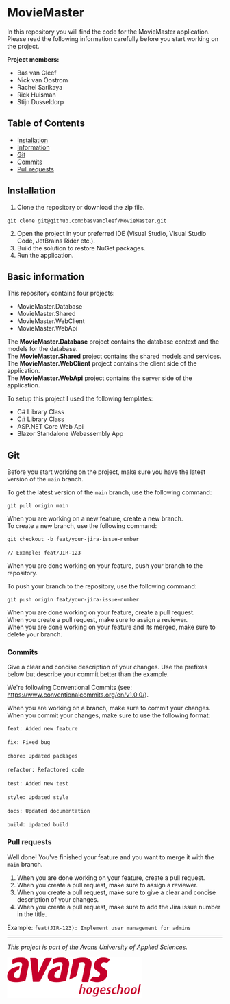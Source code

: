 # MovieMaster

<p>In this repository you will find the code for the MovieMaster application. Please read the following information carefully before you start working on the project. <p>

**Project members:**
- Bas van Cleef
- Nick van Oostrom
- Rachel Sarikaya
- Rick Huisman
- Stijn Dusseldorp

## Table of Contents

- [Installation](#installation)
- [Information](#basic-information)
- [Git](#git)
- [Commits](#commits)
- [Pull requests](#pull-requests)

## Installation

1. Clone the repository or download the zip file.
```
git clone git@github.com:basvancleef/MovieMaster.git
```
2. Open the project in your preferred IDE (Visual Studio, Visual Studio Code, JetBrains Rider etc.).
3. Build the solution to restore NuGet packages.
4. Run the application.

## Basic information
This repository contains four projects:
- MovieMaster.Database
- MovieMaster.Shared
- MovieMaster.WebClient
- MovieMaster.WebApi

The **MovieMaster.Database** project contains the database context and the models for the database. <br> 
The **MovieMaster.Shared** project contains the shared models and services. <br>
The **MovieMaster.WebClient** project contains the client side of the application. <br> 
The **MovieMaster.WebApi** project contains the server side of the application. <br>

To setup this project I used the following templates:
- C# Library Class
- C# Library Class
- ASP.NET Core Web Api
- Blazor Standalone Webassembly App

## Git
Before you start working on the project, make sure you have the latest version of the `main` branch. <br>

To get the latest version of the `main` branch, use the following command:
```
git pull origin main
```

When you are working on a new feature, create a new branch. <br>
To create a new branch, use the following command:
```
git checkout -b feat/your-jira-issue-number

// Example: feat/JIR-123
```

When you are done working on your feature, push your branch to the repository. <br>

To push your branch to the repository, use the following command:
```
git push origin feat/your-jira-issue-number
```

When you are done working on your feature, create a pull request. <br>
When you create a pull request, make sure to assign a reviewer. <br>
When you are done working on your feature and its merged, make sure to delete your branch. <br>

### Commits
Give a clear and concise description of your changes. Use the prefixes below but describe your commit better than the example. <br>

We're following Conventional Commits (see: https://www.conventionalcommits.org/en/v1.0.0/). <br>

When you are working on a branch, make sure to commit your changes. <br>
When you commit your changes, make sure to use the following format:
```
feat: Added new feature

fix: Fixed bug

chore: Updated packages

refactor: Refactored code

test: Added new test

style: Updated style

docs: Updated documentation

build: Updated build
```

### Pull requests
Well done! You've finished your feature and you want to merge it with the `main` branch. <br>

1. When you are done working on your feature, create a pull request. <br>
2. When you create a pull request, make sure to assign a reviewer. <br>
3. When you create a pull request, make sure to give a clear and concise description of your changes. <br>
4. When you create a pull request, make sure to add the Jira issue number in the title. <br>

Example: `feat(JIR-123): Implement user management for admins`


---

<p><i>This project is part of the Avans University of Applied Sciences.</i></p>

![Avans Logo](docs/avans-logo.svg)
